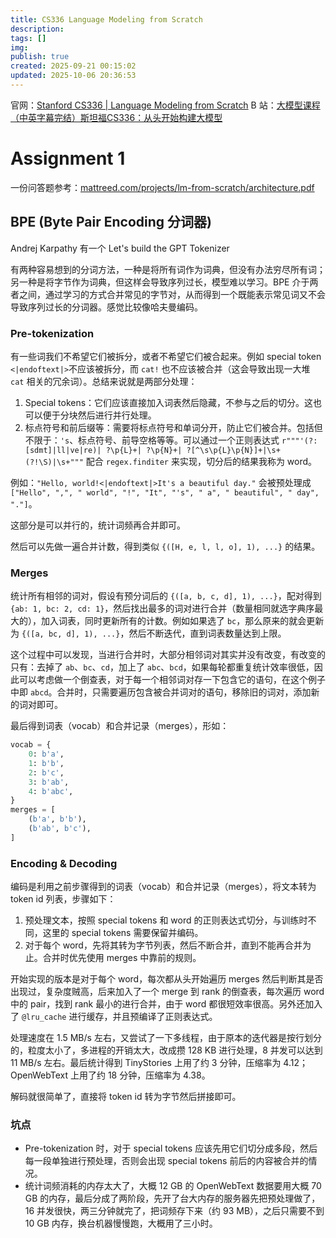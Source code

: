 ```yaml
---
title: CS336 Language Modeling from Scratch
description:
tags: []
img:
publish: true
created: 2025-09-21 00:15:02
updated: 2025-10-06 20:36:53
---
```

官网：[Stanford CS336 | Language Modeling from Scratch](https://stanford-cs336.github.io/spring2025/)
B 站：[大模型课程（中英字幕完结）斯坦福CS336：从头开始构建大模型](https://www.bilibili.com/video/BV18ntqzrELM/)

# Assignment 1

一份问答题参考：[mattreed.com/projects/lm-from-scratch/architecture.pdf](https://www.mattreed.com/projects/lm-from-scratch/architecture.pdf)

## BPE (Byte Pair Encoding 分词器)
Andrej Karpathy 有一个 Let's build the GPT Tokenizer

有两种容易想到的分词方法，一种是将所有词作为词典，但没有办法穷尽所有词；另一种是将字节作为词典，但这样会导致序列过长，模型难以学习。BPE 介于两者之间，通过学习的方式合并常见的字节对，从而得到一个既能表示常见词又不会导致序列过长的分词器。感觉比较像哈夫曼编码。

###  Pre-tokenization

有一些词我们不希望它们被拆分，或者不希望它们被合起来。例如 special token `<|endoftext|>`不应该被拆分，而 `cat!` 也不应该被合并（这会导致出现一大堆 `cat` 相关的冗余词）。总结来说就是两部分处理：
1. Special tokens：它们应该直接加入词表然后隐藏，不参与之后的切分。这也可以便于分块然后进行并行处理。
2. 标点符号和前后缀等：需要将标点符号和单词分开，防止它们被合并。包括但不限于：`'s`、标点符号、前导空格等等。可以通过一个正则表达式 `r"""'(?:[sdmt]|ll|ve|re)| ?\p{L}+| ?\p{N}+| ?[^\s\p{L}\p{N}]+|\s+(?!\S)|\s+"""` 配合 `regex.finditer` 来实现，切分后的结果我称为 word。

例如：`"Hello, world!<|endoftext|>It's a beautiful day."` 会被预处理成 `["Hello", ",", " world", "!", "It", "'s", " a", " beautiful", " day", "."]`。

这部分是可以并行的，统计词频再合并即可。

然后可以先做一遍合并计数，得到类似 `{([H, e, l, l, o], 1), ...}` 的结果。

### Merges

统计所有相邻的词对，假设有预分词后的 `{([a, b, c, d], 1), ...}`，配对得到 `{ab: 1, bc: 2, cd: 1}`，然后找出最多的词对进行合并（数量相同就选字典序最大的），加入词表，同时更新所有的计数。例如如果选了 `bc`，那么原来的就会更新为 `{([a, bc, d], 1), ...}`，然后不断迭代，直到词表数量达到上限。

这个过程中可以发现，当进行合并时，大部分相邻词对其实并没有改变，有改变的只有：去掉了 `ab`、`bc`、`cd`，加上了 `abc`、`bcd`，如果每轮都重复统计效率很低，因此可以考虑做一个倒查表，对于每一个相邻词对存一下包含它的语句，在这个例子中即 `abcd`。合并时，只需要遍历包含被合并词对的语句，移除旧的词对，添加新的词对即可。

最后得到词表（vocab）和合并记录（merges），形如：
```python
vocab = {
    0: b'a',
    1: b'b',
    2: b'c',
    3: b'ab',
    4: b'abc',
}
merges = [
    (b'a', b'b'),
    (b'ab', b'c'),
]
```

### Encoding & Decoding

编码是利用之前步骤得到的词表（vocab）和合并记录（merges），将文本转为 token id 列表，步骤如下：
1. 预处理文本，按照 special tokens 和 word 的正则表达式切分，与训练时不同，这里的 special tokens 需要保留并编码。
2. 对于每个 word，先将其转为字节列表，然后不断合并，直到不能再合并为止。合并时优先使用 merges 中靠前的规则。

开始实现的版本是对于每个 word，每次都从头开始遍历 merges 然后判断其是否出现过，复杂度贼高，后来加入了一个 merge 到 rank 的倒查表，每次遍历 word 中的 pair，找到 rank 最小的进行合并，由于 word 都很短效率很高。另外还加入了 `@lru_cache` 进行缓存，并且预编译了正则表达式。

处理速度在 1.5 MB/s 左右，又尝试了一下多线程，由于原本的迭代器是按行划分的，粒度太小了，多进程的开销太大，改成攒 128 KB 进行处理，8 并发可以达到 11 MB/s 左右。最后统计得到 TinyStories 上用了约 3 分钟，压缩率为 4.12；OpenWebText 上用了约 18 分钟，压缩率为 4.38。

解码就很简单了，直接将 token id 转为字节然后拼接即可。

### 坑点
- Pre-tokenization 时，对于 special tokens 应该先用它们切分成多段，然后每一段单独进行预处理，否则会出现 special tokens 前后的内容被合并的情况。
- 统计词频消耗的内存太大了，大概 12 GB 的 OpenWebText 数据要用大概 70 GB 的内存，最后分成了两阶段，先开了台大内存的服务器先把预处理做了，16 并发很快，两三分钟就完了，把词频存下来（约 93 MB），之后只需要不到 10 GB 内存，换台机器慢慢跑，大概用了三小时。